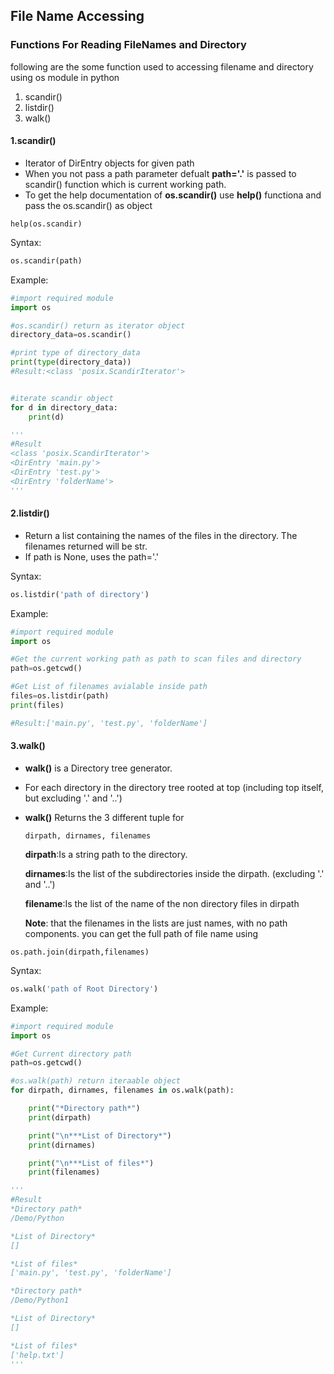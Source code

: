 ## File Name Accessing

### Functions For Reading FileNames and Directory

following are the some function used to accessing filename and directory using os module in python
1. scandir()
2. listdir()
3. walk()

#### 1.scandir()

- Iterator of DirEntry objects for given path
- When you not pass a path parameter defualt **path='.'** is passed to scandir() function which is current working path.
- To get the help documentation of **os.scandir()** use **help()** functiona and pass the os.scandir() as object
```
help(os.scandir)
```

Syntax:
```python
os.scandir(path)
```

Example:
```python
#import required module
import os

#os.scandir() return as iterator object
directory_data=os.scandir()

#print type of directory_data
print(type(directory_data))
#Result:<class 'posix.ScandirIterator'>


#iterate scandir object
for d in directory_data:
    print(d)

'''
#Result
<class 'posix.ScandirIterator'>
<DirEntry 'main.py'>
<DirEntry 'test.py'>
<DirEntry 'folderName'>
'''
```

#### 2.listdir()

- Return a list containing the names of the files in the directory. The filenames returned will be str.
- If path is None, uses the path='.'

Syntax:
```python
os.listdir('path of directory')
```

Example:
```python
#import required module
import os

#Get the current working path as path to scan files and directory
path=os.getcwd()

#Get List of filenames avialable inside path
files=os.listdir(path)
print(files)

#Result:['main.py', 'test.py', 'folderName']
```


#### 3.walk()

- **walk()** is a Directory tree generator.
- For each directory in the directory tree rooted at top (including top itself, but excluding '.' and '..')
- **walk()** Returns the 3 different tuple for
     ```
    dirpath, dirnames, filenames 
     ```
     
    **dirpath**:Is a string path to the directory.
    
    **dirnames**:Is the list of the subdirectories inside the dirpath. (excluding '.' and '..')
    
    **filename**:Is the list of the name of the non directory files in dirpath
 
    **Note**: that the filenames in the lists are just names, with no path components.
    you can get the full path of file name using 
```
os.path.join(dirpath,filenames)
```

Syntax:
```python
os.walk('path of Root Directory')
```

Example:
```python
#import required module
import os

#Get Current directory path
path=os.getcwd()

#os.walk(path) return iteraable object
for dirpath, dirnames, filenames in os.walk(path):

    print("*Directory path*")
    print(dirpath)

    print("\n***List of Directory*")
    print(dirnames)

    print("\n***List of files*")
    print(filenames)

'''
#Result
*Directory path*
/Demo/Python

*List of Directory*
[]

*List of files*
['main.py', 'test.py', 'folderName']

*Directory path*
/Demo/Python1

*List of Directory*
[]

*List of files*
['help.txt']
'''
```
